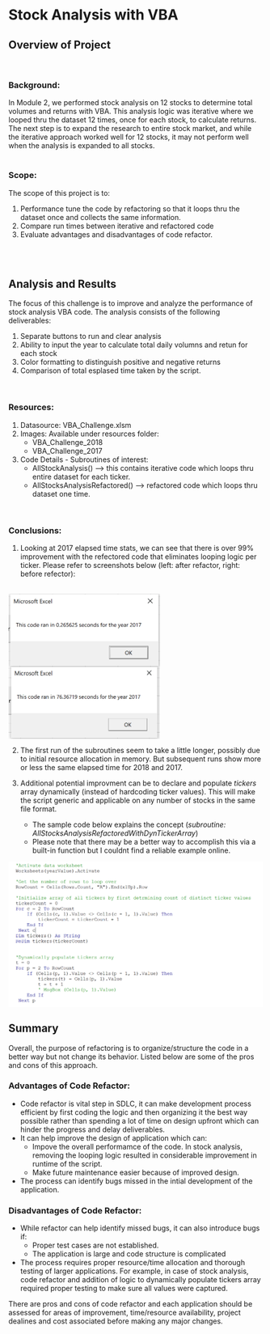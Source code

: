# Stock Analysis with VBA

## Overview of Project  
<br />


### Background:
In Module 2, we performed stock analysis on 12 stocks to determine total volumes and returns with VBA. This analysis logic was iterative where we looped thru the dataset 12 times, once for each stock, to calculate returns. The next step is to expand the research to entire stock market, and while the iterative approach worked well for 12 stocks, it may not perform well when the analysis is expanded to all stocks. 
<br />
<br /> 

### Scope:
The scope of this project is to:
1) Performance tune the code by refactoring so that it loops thru the dataset once and collects the same information. 
2) Compare run times between iterative and refactored code
3) Evaluate advantages and disadvantages of code refactor.  
<br /> 
<br /> 



## Analysis and Results
The focus of this challenge is to improve and analyze the performance of stock analysis VBA code. The analysis consists of the following deliverables:  

1) Separate buttons to run and clear analysis
2) Ability to input the year to calculate total daily volumns and retun for each stock
3) Color formatting to distinguish positive and negative returns
4) Comparison of total esplased time taken by the script. 

<br /> 

 ### Resources: 
 1) Datasource: VBA_Challenge.xlsm
 2) Images: Available under resources folder:
    - VBA_Challenge_2018
    - VBA_Challenge_2017
 3) Code Details - Subroutines of interest:
    - AllStockAnalysis() --> this contains iterative code which loops thru entire dataset for each ticker.
    - AllStocksAnalysisRefactored() --> refactored code which loops thru dataset one time.
 
 <br />

 ### Conclusions:  
 
 1) Looking at 2017 elapsed time stats, we can see that there is over 99% improvement with the refectored code that eliminates looping logic per ticker. Please refer to screenshots below (left: after refactor, right: before refector):  

 <br /> 
 <img src="/resources/VBA_Challenge_2017.png" width=300 align=left> 
 <img src="/resources/2017_ElaspsedTime_Without_Refactor.png" width=300 align=center>
 <br />

 2) The first run of the subroutines seem to take a little longer, possibly due to initial resource allocation in memory. But subsequent runs show more or less the same elapsed time for 2018 and 2017.  

 3) Additional potential improvment can be to declare and populate *tickers* array dynamically (instead of hardcoding ticker values). This will make the script generic and applicable on any number of stocks in the same file format. 
     - The sample code below explains the concept (*subroutine: AllStocksAnalysisRefactoredWithDynTickerArray*)
     - Please note that there may be a better way to accomplish this via a built-in function but I couldnt find a reliable example online. 


<img src="/resources/Dynamic_Population_of_Tickers_Array.png" width=700 align=center>

<br /> 


## Summary
Overall, the purpose of refactoring is to organize/structure the code in a better way but not change its behavior. Listed below are some of the pros and cons of this approach. 

### Advantages of Code Refactor:
- Code refactor is vital step in SDLC, it can make development process efficient by first coding the logic and then organizing it the best way possible rather than spending a lot of time on design upfront which can hinder the progress and delay deliverables. 
- It can help improve the design of application which can:
    - Impove the overall performamce of the code. In stock analysis, removing the looping logic resulted in considerable improvement in runtime of the script.
    - Make future maintenance easier because of improved design.
- The process can identify bugs missed in the intial development of the application.

### Disadvantages of Code Refactor:
- While refactor can help identify missed bugs, it can also introduce bugs if: 
    - Proper test cases are not established. 
    - The application is large and code structure is complicated  
- The process requires proper resource/time allocation and thorough testing of larger applications. For example, in case of stock analysis, code refactor and addition of logic to dynamically populate tickers array required proper testing to make sure all values were captured. 

There are pros and cons of code refactor and each application should be assessed for areas of improvement, time/resource availability, project dealines and cost associated before making any major changes.
